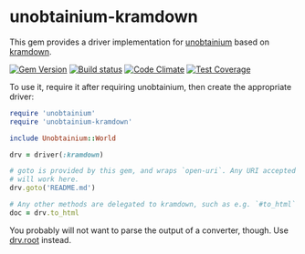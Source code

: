 # unobtainium-kramdown

This gem provides a driver implementation for [unobtainium](https://github.com/jfinkhaeuser/unobtainium)
based on [kramdown](http://www.nokogiri.org/).

[![Gem Version](https://badge.fury.io/rb/unobtainium-kramdown.svg)](https://badge.fury.io/rb/unobtainium-kramdown)
[![Build status](https://travis-ci.org/jfinkhaeuser/unobtainium-kramdown.svg?branch=master)](https://travis-ci.org/jfinkhaeuser/unobtainium-kramdown)
[![Code Climate](https://codeclimate.com/github/jfinkhaeuser/unobtainium-kramdown/badges/gpa.svg)](https://codeclimate.com/github/jfinkhaeuser/unobtainium-kramdown)
[![Test Coverage](https://codeclimate.com/github/jfinkhaeuser/unobtainium-kramdown/badges/coverage.svg)](https://codeclimate.com/github/jfinkhaeuser/unobtainium-kramdown/coverage)

To use it, require it after requiring unobtainium, then create the appropriate driver:

```ruby
require 'unobtainium'
require 'unobtainium-kramdown'

include Unobtainium::World

drv = driver(:kramdown)

# goto is provided by this gem, and wraps `open-uri`. Any URI accepted by that
# will work here.
drv.goto('README.md')

# Any other methods are delegated to kramdown, such as e.g. `#to_html`
doc = drv.to_html
```

You probably will not want to parse the output of a converter, though. Use
[drv.root](http://kramdown.gettalong.org/rdoc/Kramdown/Element.html) instead.
